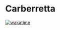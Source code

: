 # Carberretta
[![wakatime](https://wakatime.com/badge/github/JohnnyJTH/Carberretta.svg)](https://wakatime.com/badge/github/JohnnyJTH/Carberretta)
